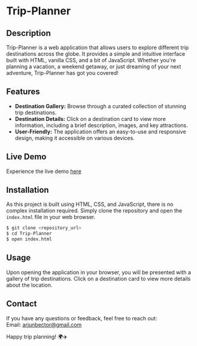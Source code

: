 # Trip-Planner

## Description

Trip-Planner is a web application that allows users to explore different trip destinations across the globe. It provides a simple and intuitive interface built with HTML, vanilla CSS, and a bit of JavaScript. Whether you're planning a vacation, a weekend getaway, or just dreaming of your next adventure, Trip-Planner has got you covered!

## Features

- **Destination Gallery:** Browse through a curated collection of stunning trip destinations.
- **Destination Details:** Click on a destination card to view more information, including a brief description, images, and key attractions.
- **User-Friendly:** The application offers an easy-to-use and responsive design, making it accessible on various devices.

## Live Demo

Experience the live demo <a href = "https://arjunbector.github.io/Trip-Planner/" target = "_blank">here</a>

## Installation

As this project is built using HTML, CSS, and JavaScript, there is no complex installation required. Simply clone the repository and open the `index.html` file in your web browser.

```bash
$ git clone <repository_url>
$ cd Trip-Planner
$ open index.html
```

## Usage

Upon opening the application in your browser, you will be presented with a gallery of trip destinations. Click on a destination card to view more details about the location.

## Contact 
If you have any questions or feedback, feel free to reach out:\
Email: arjunbector@gmail.com

Happy trip planning! 🌍✈️